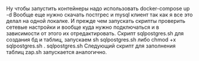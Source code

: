 Ну чтобы запустить контейнеры надо использовать 
docker-compose up -d 
Вообще еще нужно скачать постгрес и mysql клиент так как я все это делал на одной локалке.
И прежде чем запускать скрипты проверить сетевые настройки и вообще куда нужно подключаться и в зависимости от этого их отредактировать.
Скрипт sqlpostgres.sh для создания бд и таблиц,
запускаем sh sqlpostgres.sh
либо chmod +x sqlpostgres.sh
. sqlpostgres.sh
Следующий скрипт для заполнения таблиц zap.sh запускается аналогично.
